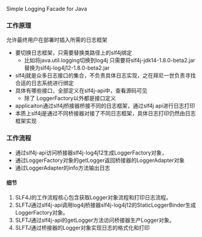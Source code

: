 Simple Logging Facade for Java
### 工作原理
允许最终用户在部署时插入所需的日志框架
- 要切换日志框架，只需要替换类路径上的slf4j绑定
	- 比如将java.util.logging切换到log4j 只需要将slf4j-jdk14-1.8.0-beta2.jar替换为slf4j-log4j12-1.8.0-beta2.jar
- slf4j就是众多日志接口的集合，不负责具体日志实现，之在拜尼一世负责寻找合适的日志系统进行绑定
- 具体有哪些接口，全部定义在slf4j-api中，查看源码可见
	- 除了 LoggerFactory以外都是接口定义
- applicaiton通过slf4j桥接器桥接不同的日志框架，通过slf4j api进行日志打印
- 本质上slf4j是通过不同桥接器对接了不同日志框架，具体日志打印仍然由日志框架实现
### 工作流程
- 通过slf4j-api访问桥接器slf4j-log4j12生成LoggerFactory对象，
- 通过LoggerFactory对象的getLogger返回桥接器的LoggerAdapter对象
- 通过LoggerAdapter的info方法输出日志
#### 细节
1. SLF4J的工作流程核心包含获取Logger对象流程和打印日志流程。
2. SLFTJ通过slf4j-api调用log4j桥接器slf4j-log4j12的StaticLoggerBinder生成LoggerFactory对象。
3. SLFTJ通过slf4j-api的getLogger方法访问桥接器生产Logger对象。
4. SLFTJ通过桥接器的Logger对象实现日志的格式化和打印


